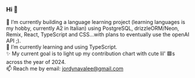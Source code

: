 ### Hi 👋

<!--
**jordyy/jordyy** is a ✨ _special_ ✨ repository because its `README.md` (this file) appears on your GitHub profile.

Here are some ideas to get you started:

- 🔭 I’m currently working on ...
- 🌱 I’m currently learning ...
- 👯 I’m looking to collaborate on ...
- 🤔 I’m looking for help with ...
- 💬 Ask me about ...
- 📫 How to reach me: ...
- 😄 Pronouns: ...
- ⚡ Fun fact: ...
-->

🔭 I’m currently building a language learning project (learning languages is my hobby, currently A2 in Italian) using PostgreSQL, drizzleORM/Neon, Remix, React, TypeScript and CSS...with plans to eventually use the openAI API ;).
</br>
🌱 I’m currently learning and using TypeScript.
</br>
✨ My current goal is to light up my contribution chart with cute lil' 🟩s  across the year of 2024. 
</br>
📫 Reach me by email: jordynavalee@gmail.com
